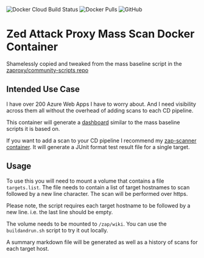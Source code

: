 ![Docker Cloud Build Status](https://img.shields.io/docker/cloud/build/coderpatros/zap-mass-scan)
![Docker Pulls](https://img.shields.io/docker/pulls/coderpatros/zap-mass-scan.svg)
![GitHub](https://img.shields.io/github/license/patros/docker-zap-mass-scan)

# Zed Attack Proxy Mass Scan Docker Container

Shamelessly copied and tweaked from the mass baseline script in the
[zaproxy/community-scripts repo](https://github.com/zaproxy/community-scripts/tree/master/api/mass-baseline)

## Intended Use Case

I have over 200 Azure Web Apps I have to worry about. And I need visibility
across them all without the overhead of adding scans to each CD pipeline.

This container will generate a
[dashboard](https://github.com/zaproxy/community-scripts/wiki/Baseline-Summary)
similar to the mass baseline scripts it is based on.

If you want to add a scan to your CD pipeline I recommend my
[zap-scanner container](https://github.com/patros/docker-zap-scanner). It
will generate a JUnit format test result file for a single target.

## Usage

To use this you will need to mount a volume that contains a file
`targets.list`. The file needs to contain a list of target hostnames to scan
followed by a new line character. The scan will be performed over https.

Please note, the script requires each target hostname to be followed by a new
line. i.e. the last line should be empty.

The volume needs to be mounted to `/zap/wiki`. You can use the
`buildandrun.sh` script to try it out locally.

A summary markdown file will be generated as well as a history of scans for
each target host.
